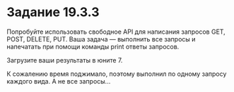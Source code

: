 # Задание 19.3.3

Попробуйте использовать свободное API для написания запросов GET, POST, DELETE, PUT. Ваша задача — выполнить все запросы и напечатать при помощи команды print ответы запросов.

Загрузите ваши результаты в юните 7.


К сожалению время поджимало, поэтому выполнил по одному запросу каждого вида. А не все запросы... 
